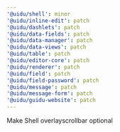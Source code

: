 ```yaml
---
'@uidu/shell': minor
'@uidu/inline-edit': patch
'@uidu/dashlets': patch
'@uidu/data-fields': patch
'@uidu/data-manager': patch
'@uidu/data-views': patch
'@uidu/table': patch
'@uidu/editor-core': patch
'@uidu/renderer': patch
'@uidu/field': patch
'@uidu/field-password': patch
'@uidu/message': patch
'@uidu/message-form': patch
'@uidu/guidu-website': patch
---
```


Make Shell overlayscrollbar optional
